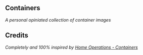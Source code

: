 ## Containers

_A personal opiniated collection of container images_

## Credits

_Completely and 100% inspired by [Home Operations - Containers](https://github.com/home-operations/containers)_